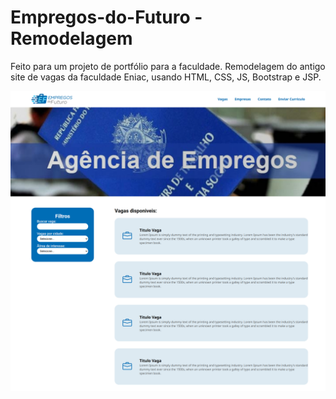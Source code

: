 ﻿# Empregos-do-Futuro - Remodelagem
Feito para um projeto de portfólio para a faculdade. Remodelagem do antigo site de vagas da faculdade Eniac, usando HTML, CSS, JS, Bootstrap e JSP.

![Pagina Home do Projeto](./Layout-home.png)
